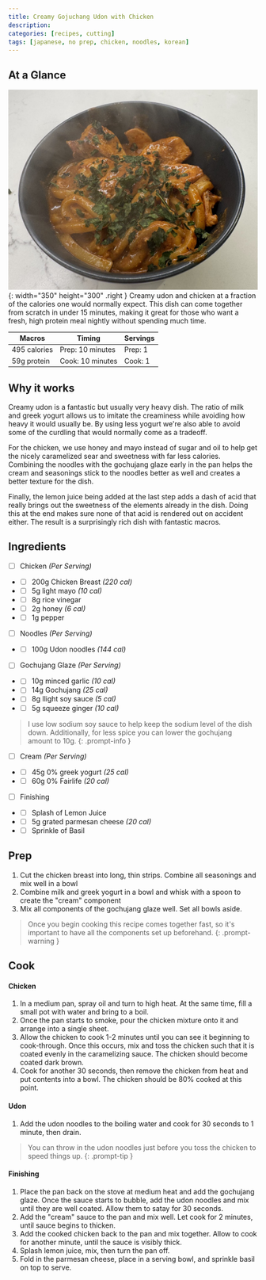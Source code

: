 ```yaml
---
title: Creamy Gojuchang Udon with Chicken
description: 
categories: [recipes, cutting]
tags: [japanese, no prep, chicken, noodles, korean]
---
```

## At a Glance
![creamy-udon](/assets/img/creamyudon.png){: width="350" height="300" .right }
Creamy udon and chicken at a fraction of the calories one would normally expect. This dish can come together from scratch in under 15 minutes, making it great for those who want a fresh, high protein meal nightly without spending much time.

| Macros       | Timing           | Servings|
|--------------|------------------|---------|
| 495 calories | Prep: 10 minutes | Prep: 1 |
| 59g protein  | Cook: 10 minutes | Cook: 1 |


## Why it works
Creamy udon is a fantastic but usually very heavy dish. The ratio of milk and greek yogurt allows us to imitate the creaminess while avoiding how heavy it would usually be. By using less yogurt we're also able to avoid some of the curdling that would normally come as a tradeoff.

For the chicken, we use honey and mayo instead of sugar and oil to help get the nicely caramelized sear and sweetness with far less calories. Combining the noodles with the gochujang glaze early in the pan helps the cream and seasonings stick to the noodles better as well and creates a better texture for the dish.

Finally, the lemon juice being added at the last step adds a dash of acid that really brings out the sweetness of the elements already in the dish. Doing this at the end makes sure none of that acid is rendered out on accident either. The result is a surprisingly rich dish with fantastic macros.

## Ingredients

- [ ] Chicken _(Per Serving)_
- - [ ] 200g Chicken Breast _(220 cal)_
- - [ ] 5g light mayo  _(10 cal)_
- - [ ] 8g rice vinegar 
- - [ ] 2g honey _(6 cal)_
- - [ ] 1g pepper

- [ ] Noodles _(Per Serving)_
- - [ ] 100g Udon noodles _(144 cal)_

- [ ] Gochujang Glaze _(Per Serving)_
- - [ ] 10g minced garlic _(10 cal)_
- - [ ] 14g Gochujang _(25 cal)_
- - [ ] 8g llight soy sauce _(5 cal)_
- - [ ] 5g squeeze ginger _(10 cal)_

> I use low sodium soy sauce to help keep the sodium level of the dish down. Additionally, for less spice you can lower the gochujang amount to 10g.
{: .prompt-info }

- [ ] Cream _(Per Serving)_
- - [ ] 45g 0% greek yogurt _(25 cal)_
- - [ ] 60g 0% Fairlife _(20 cal)_

- [ ] Finishing
- - [ ] Splash of Lemon Juice
- - [ ] 5g grated parmesan cheese _(20 cal)_
- - [ ] Sprinkle of Basil

## Prep
1. Cut the chicken breast into long, thin strips. Combine all seasonings and mix well in a bowl
2. Combine milk and greek yogurt in a bowl and whisk with a spoon to create the "cream" component
3. Mix all components of the gochujang glaze well. Set all bowls aside.

> Once you begin cooking this recipe comes together fast, so it's important to have all the components set up beforehand.
{: .prompt-warning }

## Cook
#### Chicken
1. In a medium pan, spray oil and turn to high heat. At the same time, fill a small pot with water and bring to a boil.
2. Once the pan starts to smoke, pour the chicken mixture onto it and arrange into a single sheet.
3. Allow the chicken to cook 1-2 minutes until you can see it beginning to cook-through. Once this occurs, mix and toss the chicken such that it is coated evenly in the caramelizing sauce. The chicken should become coated dark brown.
4. Cook for another 30 seconds, then remove the chicken from heat and put contents into a bowl. The chicken should be 80% cooked at this point.

#### Udon
1. Add the udon noodles to the boiling water and cook for 30 seconds to 1 minute, then drain.

> You can throw in the udon noodles just before you toss the chicken to speed things up.
{: .prompt-tip }

#### Finishing
1. Place the pan back on the stove at medium heat and add the gochujang glaze. Once the sauce starts to bubble, add the udon noodles and mix until they are well coated. Allow them to satay for 30 seconds.
2. Add the "cream" sauce to the pan and mix well. Let cook for 2 minutes, until sauce begins to thicken.
3. Add the cooked chicken back to the pan and mix together. Allow to cook for another minute, until the sauce is visibly thick.
4. Splash lemon juice, mix, then turn the pan off.
5. Fold in the parmesan cheese, place in a serving bowl, and sprinkle basil on top to serve.